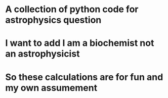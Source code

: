 # A collection of python code for astrophysics question

# I want to add I am a biochemist not an astrophysicist 
# So these calculations are for fun and my own assumement 
